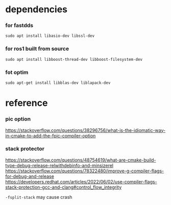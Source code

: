 

# dependencies
### for fastdds
```shell
sudo apt install libasio-dev libssl-dev
```

### for ros1 built from source
```shell
sudo apt install libboost-thread-dev libboost-filesystem-dev
```
### fot optim
```shell
sudo apt-get install libblas-dev liblapack-dev
```

# reference
### pic option
https://stackoverflow.com/questions/38296756/what-is-the-idiomatic-way-in-cmake-to-add-the-fpic-compiler-option

### stack protector
https://stackoverflow.com/questions/48754619/what-are-cmake-build-type-debug-release-relwithdebinfo-and-minsizerel
https://stackoverflow.com/questions/78322480/improve-g-compiler-flags-for-debug-and-release
https://developers.redhat.com/articles/2022/06/02/use-compiler-flags-stack-protection-gcc-and-clang#control_flow_integrity

`-fsplit-stack` may cause crash
